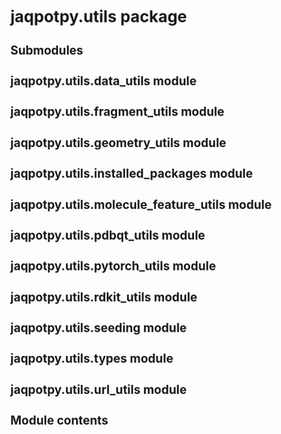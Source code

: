 # jaqpotpy.utils package

## Submodules

## jaqpotpy.utils.data_utils module

## jaqpotpy.utils.fragment_utils module

## jaqpotpy.utils.geometry_utils module

## jaqpotpy.utils.installed_packages module

## jaqpotpy.utils.molecule_feature_utils module

## jaqpotpy.utils.pdbqt_utils module

## jaqpotpy.utils.pytorch_utils module

## jaqpotpy.utils.rdkit_utils module

## jaqpotpy.utils.seeding module

## jaqpotpy.utils.types module

## jaqpotpy.utils.url_utils module

## Module contents
